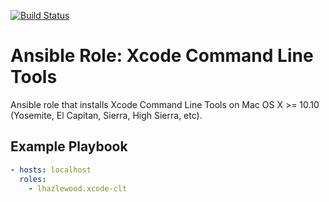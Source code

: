 [![Build Status](https://travis-ci.org/lhazlewood/ansible-role-xcode-clt.svg?branch=master)](https://travis-ci.org/lhazlewood/ansible-role-xcode-clt)

# Ansible Role: Xcode Command Line Tools

Ansible role that installs Xcode Command Line Tools on Mac OS X >= 10.10 (Yosemite, El Capitan, Sierra, High Sierra, etc).

## Example Playbook

```yaml
- hosts: localhost
  roles:
    - lhazlewood.xcode-clt
```

